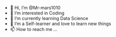- 👋 Hi, I’m @Mr-mars1010
- 👀 I’m interested in Coding
- 🌱 I’m currently learning Data Science
- 💞️ I’m a Self-learner and love to learn new things
- 📫 How to reach me ...

<!---
Mr-mars1010/Mr-mars1010 is a ✨ special ✨ repository because its `README.md` (this file) appears on your GitHub profile.
You can click the Preview link to take a look at your changes.
--->
